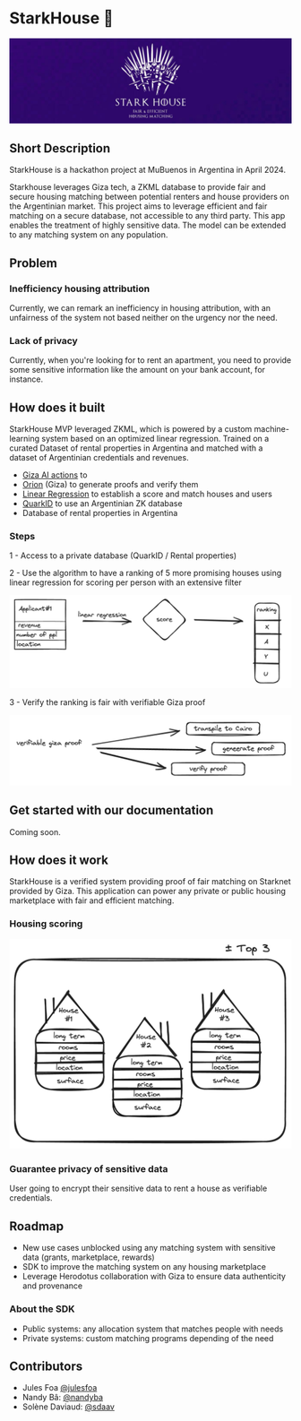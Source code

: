 # StarkHouse 🏡

![Banner](/assets/Banner.png)

## Short Description

StarkHouse is a hackathon project at MuBuenos in Argentina in April 2024. 

Starkhouse leverages Giza tech, a ZKML database to provide fair and secure housing matching between potential renters and house providers on the Argentinian market. This project aims to leverage efficient and fair matching on a secure database, not accessible to any third party. This app enables the treatment of highly sensitive data. The model can be extended to any matching system on any population.

## Problem

### Inefficiency housing attribution

Currently, we can remark an inefficiency in housing attribution, with an unfairness of the system not based neither on the urgency nor the need.

### Lack of privacy

Currently, when you're looking for to rent an apartment, you need to provide some sensitive information like the amount on your bank account, for instance.

## How does it built

StarkHouse MVP leveraged ZKML, which is powered by a custom machine-learning system based on an optimized linear regression. Trained on a curated Dataset of rental properties in Argentina and matched with a dataset of Argentinian credentials and revenues.

- [Giza AI actions](https://actions.gizatech.xyz/) to 
- [Orion](https://orion.gizatech.xyz/) (Giza) to generate proofs and verify them
- [Linear Regression](https://actions.gizatech.xyz/tutorials/traditional-ml-models-for-zkml/linear-regression) to establish a score and match houses and users
- [QuarkID](https://quarkid.org/) to use an Argentinian ZK database
- Database of rental properties in Argentina

### Steps

1 - Access to a private database (QuarkID / Rental properties)


2 - Use the algorithm to have a ranking of 5 more promising houses using linear regression for scoring per person with an extensive filter

![Matrix](/assets/Matrix.png)


3 - Verify the ranking is fair with verifiable Giza proof

![Proof](/assets/proof.png)

## Get started with our documentation

Coming soon.

## How does it work

StarkHouse is a verified system providing proof of fair matching on Starknet provided by Giza. This application can power any private or public housing marketplace with fair and efficient matching.

### Housing scoring

![Housing Scoring](/assets/Housing-scoring.png)

### Guarantee privacy of sensitive data

User going to encrypt their sensitive data to rent a house as verifiable credentials.

## Roadmap

- New use cases unblocked using any matching system with sensitive data (grants, marketplace, rewards)
- SDK to improve the matching system on any housing marketplace
- Leverage Herodotus collaboration with Giza to ensure data authenticity and provenance

### About the SDK

- Public systems: any allocation system that matches people with needs
- Private systems: custom matching programs depending of the need

## Contributors

- Jules Foa [@julesfoa](https://github.com/julesfoa)
- Nandy Bâ: [@nandyba](https://github.com/nandyba)
- Solène Daviaud: [@sdaav](https://github.com/sdaav)

